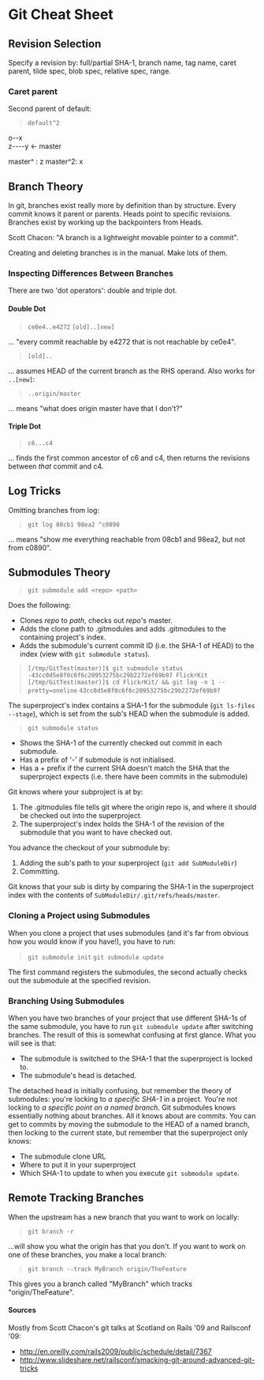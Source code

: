 Git Cheat Sheet
===============

## Revision Selection ##

Specify a revision by: full/partial SHA-1, branch name, tag name, caret parent, tilde spec, blob spec, relative spec, range.

### Caret parent ###

Second parent of default:

> `default^2`

o--x
    \
z----y <- master


master^ : z
master^2: x

## Branch Theory ##

In git, branches exist really more by definition than by structure. Every commit knows it parent or parents. Heads point to specific revisions. Branches exist by working up the backpointers from Heads.

Scott Chacon: "A branch is a lightweight movable pointer to a commit".

Creating and deleting branches is in the manual. Make lots of them.

### Inspecting Differences Between Branches ###

There are two 'dot operators': double and triple dot.

#### Double Dot ####

>	`ce0e4..e4272`
>	`[old]..[new]`

... "every commit reachable by e4272 that is not reachable by ce0e4".

>	`[old]..`

... assumes HEAD of the current branch as the RHS operand. Also works for `..[new]`:

>	`..origin/master`

... means "what does origin master have that I don't?"

#### Triple Dot ####

>	`c6...c4`

... finds the first common ancestor of c6 and c4, then returns the revisions between _that_ commit and c4.

## Log Tricks ##

Omitting branches from log:

>	`git log 08cb1 98ea2 ^c0890`

... means "show me everything reachable from 08cb1 and 98ea2, but not from c0890".

## Submodules Theory ##

> `git submodule add <repo> <path>`

Does the following:

* Clones _repo_ to _path_, checks out _repo_'s master.
* Adds the clone path to .gitmodules and adds .gitmodules to the containing project's index.
* Adds the submodule's current commit ID (i.e. the SHA-1 of HEAD) to the index (view with `git submodule status`).

>	`[/tmp/GitTest(master)]$ git submodule status`
>	`-43cc0d5e8f0c6f6c20953275bc29b2272ef69b97 FlickrKit`
>	`[/tmp/GitTest(master)]$ cd FlickrKit/ && git log -n 1 --pretty=oneline`
>	`43cc0d5e8f0c6f6c20953275bc29b2272ef69b97`

The superproject's index contains a SHA-1 for the submodule (`git ls-files --stage`), which is set from the sub's HEAD when the submodule is added.

>	`git submodule status`

* Shows the SHA-1 of the currently checked out commit in each submodule.
* Has a prefix of '-' if submodule is not initialised.
* Has a + prefix if the current SHA doesn't match the SHA that the superproject expects (i.e. there have been commits in the submodule)


Git knows where your subproject is at by:

1. The .gitmodules file tells git where the origin repo is, and where it should be checked out into the superproject.
2. The superproject's index holds the SHA-1 of the revision of the submodule that you want to have checked out.

You advance the checkout of your submodule by:

1. Adding the sub's path to your superproject (`git add SubModuleDir`)
2. Committing.

Git knows that your sub is dirty by comparing the SHA-1 in the superproject index with the contents of `SubModuleDir/.git/refs/heads/master`.

### Cloning a Project using Submodules ###

When you clone a project that uses submodules (and it's far from obvious how you would know if you have!), you have to run:

>	`git submodule init`
>	`git submodule update`

The first command registers the submodules, the second actually checks out the submodule at the specified revision.

### Branching Using Submodules ###

When you have two branches of your project that use different SHA-1s of the same submodule, you have to run `git submodule update` after switching branches.  The result of this is somewhat confusing at first glance.  What you will see is that:

* The submodule is switched to the SHA-1 that the superproject is locked to.
* The submodule's head is detached.

The detached head is initially confusing, but remember the theory of submodules: you're locking to _a specific SHA-1_ in a project. You're not locking to _a specific point on a named branch_. Git submodules knows essentially nothing about branches. All it knows about are commits.  You can get to commits by moving the submodule to the HEAD of a named branch, then locking to the current state, but remember that the superproject only knows:

* The submodule clone URL
* Where to put it in your superproject
* Which SHA-1 to update to when you execute `git submodule update`.

## Remote Tracking Branches ##

When the upstream has a new branch that you want to work on locally:

>	`git branch -r`

...will show you what the origin has that you don't.  If you want to work on one of these branches, you make a local branch:

>	`git branch --track MyBranch origin/TheFeature`

This gives you a branch called "MyBranch" which tracks "origin/TheFeature".


#### Sources ####

Mostly from Scott Chacon's git talks at Scotland on Rails '09 and Railsconf '09:

* http://en.oreilly.com/rails2009/public/schedule/detail/7367
* http://www.slideshare.net/railsconf/smacking-git-around-advanced-git-tricks
